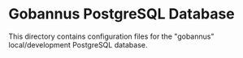 # Gobannus PostgreSQL Database

This directory contains configuration files for the "gobannus" local/development PostgreSQL database.
